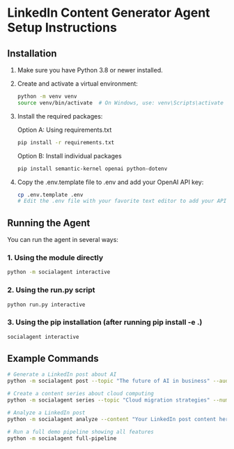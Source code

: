 # LinkedIn Content Generator Agent Setup Instructions

## Installation

1. Make sure you have Python 3.8 or newer installed.

2. Create and activate a virtual environment:

   ```bash
   python -m venv venv
   source venv/bin/activate  # On Windows, use: venv\Scripts\activate
   ```

3. Install the required packages:

   Option A: Using requirements.txt

   ```bash
   pip install -r requirements.txt
   ```

   Option B: Install individual packages

   ```bash
   pip install semantic-kernel openai python-dotenv
   ```

4. Copy the .env.template file to .env and add your OpenAI API key:

   ```bash
   cp .env.template .env
   # Edit the .env file with your favorite text editor to add your API key
   ```

## Running the Agent

You can run the agent in several ways:

### 1. Using the module directly

```bash
python -m socialagent interactive
```

### 2. Using the run.py script

```bash
python run.py interactive
```

### 3. Using the pip installation (after running pip install -e .)

```bash
socialagent interactive
```

## Example Commands

```bash
# Generate a LinkedIn post about AI
python -m socialagent post --topic "The future of AI in business" --audience "business leaders" --tone "insightful"

# Create a content series about cloud computing
python -m socialagent series --topic "Cloud migration strategies" --number 5 --audience "IT managers"

# Analyze a LinkedIn post
python -m socialagent analyze --content "Your LinkedIn post content here"

# Run a full demo pipeline showing all features
python -m socialagent full-pipeline
```
